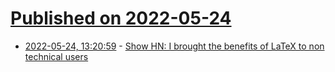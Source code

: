# [Published on 2022-05-24](index.md)

* [2022-05-24, 13:20:59](https://news.ycombinator.com/item?id=31491709) - [Show HN: I brought the benefits of LaTeX to non technical users](https://www.monsterwriter.app/)
